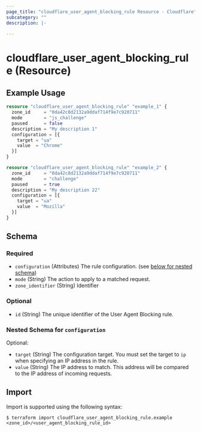 ```yaml
---
page_title: "cloudflare_user_agent_blocking_rule Resource - Cloudflare"
subcategory: ""
description: |-
  
---
```


# cloudflare_user_agent_blocking_rule (Resource)



## Example Usage

```terraform
resource "cloudflare_user_agent_blocking_rule" "example_1" {
  zone_id     = "0da42c8d2132a9ddaf714f9e7c920711"
  mode        = "js_challenge"
  paused      = false
  description = "My description 1"
  configuration = [{
    target = "ua"
    value  = "Chrome"
  }]
}

resource "cloudflare_user_agent_blocking_rule" "example_2" {
  zone_id     = "0da42c8d2132a9ddaf714f9e7c920711"
  mode        = "challenge"
  paused      = true
  description = "My description 22"
  configuration = [{
    target = "ua"
    value  = "Mozilla"
  }]
}
```
<!-- schema generated by tfplugindocs -->
## Schema

### Required

- `configuration` (Attributes) The rule configuration. (see [below for nested schema](#nestedatt--configuration))
- `mode` (String) The action to apply to a matched request.
- `zone_identifier` (String) Identifier

### Optional

- `id` (String) The unique identifier of the User Agent Blocking rule.

<a id="nestedatt--configuration"></a>
### Nested Schema for `configuration`

Optional:

- `target` (String) The configuration target. You must set the target to `ip` when specifying an IP address in the rule.
- `value` (String) The IP address to match. This address will be compared to the IP address of incoming requests.

## Import

Import is supported using the following syntax:

```shell
$ terraform import cloudflare_user_agent_blocking_rule.example <zone_id>/<user_agent_blocking_rule_id>
```
